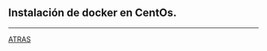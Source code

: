 ## Instalación de docker en CentOs.



---

[ATRAS](https://github.com/estebancr1993/CentOs-docker)
